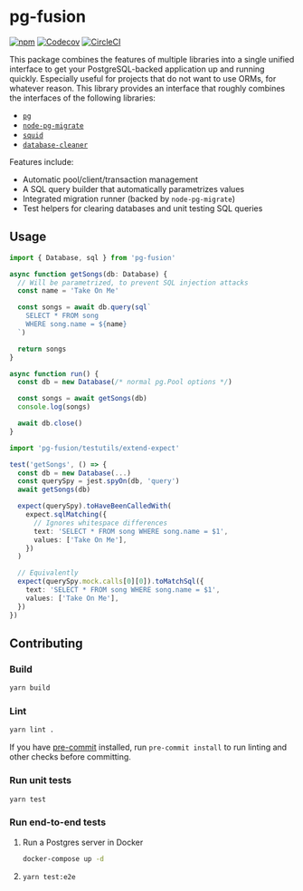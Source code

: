 # pg-fusion

[![npm](https://img.shields.io/npm/v/pg-fusion)](https://npmjs.com/package/pg-fusion)
[![Codecov](https://img.shields.io/codecov/c/github/brandonchinn178/pg-fusion)](https://codecov.io/gh/brandonchinn178/pg-fusion)
[![CircleCI](https://img.shields.io/circleci/build/github/brandonchinn178/pg-fusion/main)](https://app.circleci.com/pipelines/github/brandonchinn178/pg-fusion)

This package combines the features of multiple libraries into a single unified interface to get your PostgreSQL-backed application up and running quickly. Especially useful for projects that do not want to use ORMs, for whatever reason. This library provides an interface that roughly combines the interfaces of the following libraries:

* [`pg`](https://node-postgres.com/)
* [`node-pg-migrate`](https://salsita.github.io/node-pg-migrate/#/)
* [`squid`](https://github.com/andywer/squid)
* [`database-cleaner`](https://github.com/emerleite/node-database-cleaner)

Features include:

* Automatic pool/client/transaction management
* A SQL query builder that automatically parametrizes values
* Integrated migration runner (backed by `node-pg-migrate`)
* Test helpers for clearing databases and unit testing SQL queries

## Usage

```ts
import { Database, sql } from 'pg-fusion'

async function getSongs(db: Database) {
  // Will be parametrized, to prevent SQL injection attacks
  const name = 'Take On Me'

  const songs = await db.query(sql`
    SELECT * FROM song
    WHERE song.name = ${name}
  `)

  return songs
}

async function run() {
  const db = new Database(/* normal pg.Pool options */)

  const songs = await getSongs(db)
  console.log(songs)

  await db.close()
}
```

```ts
import 'pg-fusion/testutils/extend-expect'

test('getSongs', () => {
  const db = new Database(...)
  const querySpy = jest.spyOn(db, 'query')
  await getSongs(db)

  expect(querySpy).toHaveBeenCalledWith(
    expect.sqlMatching({
      // Ignores whitespace differences
      text: 'SELECT * FROM song WHERE song.name = $1',
      values: ['Take On Me'],
    })
  )

  // Equivalently
  expect(querySpy.mock.calls[0][0]).toMatchSql({
    text: 'SELECT * FROM song WHERE song.name = $1',
    values: ['Take On Me'],
  })
})
```

## Contributing

### Build

```bash
yarn build
```

### Lint

```bash
yarn lint .
```

If you have [pre-commit](https://pre-commit.com) installed, run `pre-commit install` to run linting and other checks before committing.

### Run unit tests

```bash
yarn test
```

### Run end-to-end tests

1. Run a Postgres server in Docker

   ```bash
   docker-compose up -d
   ```

1. `yarn test:e2e`
